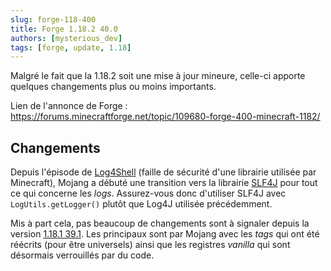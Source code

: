 ```yaml
---
slug: forge-118-400
title: Forge 1.18.2 40.0
authors: [mysterious_dev]
tags: [forge, update, 1.18]
---
```


Malgré le fait que la 1.18.2 soit une mise à jour mineure, celle-ci apporte quelques changements plus ou moins importants.

<!--truncate-->

Lien de l'annonce de Forge : https://forums.minecraftforge.net/topic/109680-forge-400-minecraft-1182/

## Changements

Depuis l'épisode de [Log4Shell](https://www.minecraft.net/fr-fr/article/important-message--security-vulnerability-java-edition) (faille de sécurité d'une librairie utilisée par Minecraft), Mojang a débuté une transition vers la librairie [SLF4J](https://www.slf4j.org/) pour tout ce qui concerne les _logs_. Assurez-vous donc d'utiliser SLF4J avec `LogUtils.getLogger()` plutôt que Log4J utilisée précédemment.

Mis à part cela, pas beaucoup de changements sont à signaler depuis la version [1.18.1 39.1](forge-118-391).
Les principaux sont par Mojang avec les _tags_ qui ont été réécrits (pour être universels) ainsi que les registres _vanilla_ qui sont désormais verrouillés par du code.